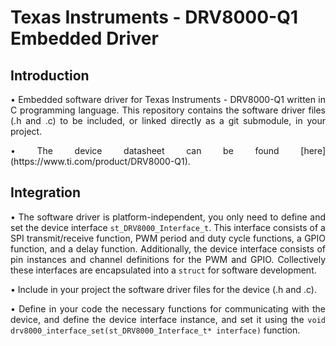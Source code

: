 # Texas Instruments - DRV8000-Q1 Embedded Driver

## Introduction

<div style="text-align: justify;">
  <p>&bull; Embedded software driver for Texas Instruments - DRV8000-Q1 written in C programming language. This repository contains the software driver files (.h and .c) to be included, or linked directly as a git submodule, in your project.</p>
  <p>&bull; The device datasheet can be found [here](https://www.ti.com/product/DRV8000-Q1).</p>
</div>

## Integration

<div style="text-align: justify;">
  <p>&bull; The software driver is platform-independent, you only need to define and set the device interface <code>st_DRV8000_Interface_t</code>. This interface consists of a SPI transmit/receive function, PWM period and duty cycle functions, a GPIO function, and a delay function. Additionally, the device interface consists of pin instances and channel definitions for the PWM and GPIO. Collectively these interfaces are encapsulated into a <code>struct</code> for software development.</p>
  <p>&bull; Include in your project the software driver files for the device (.h and .c).</p>
  <p>&bull; Define in your code the necessary functions for communicating with the device, and define the device interface instance, and set it using the <code>void drv8000_interface_set(st_DRV8000_Interface_t* interface)</code> function.</p>
</div>

